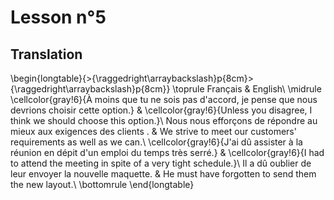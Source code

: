 # Lesson n°5




## Translation


\begin{longtable}{>{\raggedright\arraybackslash}p{8cm}>{\raggedright\arraybackslash}p{8cm}}
\toprule
Français & English\\
\midrule
\cellcolor{gray!6}{À moins que tu ne sois pas d'accord, je pense que nous devrions choisir cette option.} & \cellcolor{gray!6}{Unless you disagree, I think we should choose this option.}\\
Nous nous efforçons de répondre au mieux aux exigences des clients . & We strive to meet our customers' requirements as well as we can.\\
\cellcolor{gray!6}{J'ai dû assister à la réunion en dépit d'un emploi du temps très serré.} & \cellcolor{gray!6}{I had to attend the meeting in spite of a very tight schedule.}\\
Il a dû oublier de leur envoyer la nouvelle maquette. & He must have forgotten to send them the new layout.\\
\bottomrule
\end{longtable}
